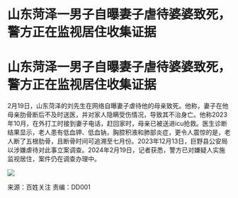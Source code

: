 # 山东菏泽一男子自曝妻子虐待婆婆致死，警方正在监视居住收集证据

# 山东菏泽一男子自曝妻子虐待婆婆致死，警方正在监视居住收集证据

2月19日，山东菏泽的刘先生在网络自曝妻子虐待他的母亲致死。他称，妻子在他母亲肋骨断后不及时送医，并对家人隐瞒受伤情况，导致其不治身亡。他称2023年10月，在外打工时接到妻子电话，赶回家时，母亲已被送进icu抢救。医生诊断结果显示，老人患有低血钾、低血钠，胸腔积液和肺部炎症，更令人震惊的是，老人断了五根肋骨，且断骨时间可追溯至七月份。2023年12月13日，巨野县公安局以涉嫌虐待对此事立案调查。2024年2月19日，记者获悉，警方已对嫌疑人实施监视居住，案件仍在调查办理中。

![](https://inews.gtimg.com/om_bt/Oyykj8VOflegKGKdydoWtAC4FUAoZ-_2k71uGU5w1yhdgAA/1000)

来源：百姓关注 责编：DD001

